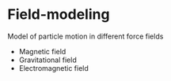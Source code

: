 # Field-modeling
Model of particle motion in different force fields
* Magnetic field
* Gravitational field
* Electromagnetic field
